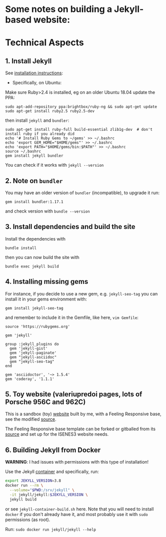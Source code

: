 # Some notes on building a Jekyll-based website:
# Technical Aspects

## 1. Install Jekyll

See [installation instructions](https://jekyllrb.com/docs/installation/):

- Specifically, on Ubuntu:

Make sure Ruby>2.4 is installed, eg on an older Ubuntu 18.04 update the PPA:

```
sudo apt-add-repository ppa:brightbox/ruby-ng && sudo apt-get update
sudo apt-get install ruby2.5 ruby2.5-dev
```
then install `jekyll` and `bundler`:

```
sudo apt-get install ruby-full build-essential zlib1g-dev  # don't install ruby if you already did
echo '# Install Ruby Gems to ~/gems' >> ~/.bashrc
echo 'export GEM_HOME="$HOME/gems"' >> ~/.bashrc
echo 'export PATH="$HOME/gems/bin:$PATH"' >> ~/.bashrc
source ~/.bashrc
gem install jekyll bundler
```

You can check if it works with `jekyll --version`

## 2. Note on `bundler`

You may have an older version of `bundler` (incompatible), to upgrade it run:

```
gem install bundler:1.17.1
```

and check version with `bundle --version`

## 3. Install dependencies and build the site

Install the dependencies with

```
bundle install
```

then you can now build the site with

```
bundle exec jekyll build
```

## 4. Installing missing gems

For instance, if you decide to use a new gem, e.g. `jekyll-seo-tag` you can install it
in your gems environment with:

```
gem install jekyll-seo-tag
```

and remember to include it in the Gemfile, like here, `vim Gemfile`:

```
source 'https://rubygems.org'

gem 'jekyll'

group :jekyll_plugins do
  gem 'jekyll-gist'
  gem 'jekyll-paginate'
  gem "jekyll-asciidoc"
  gem "jekyll-seo-tag"
end

gem 'asciidoctor', '~> 1.5.4'
gem 'coderay', '1.1.1'
```

## 5. Toy website (valeriupredoi pages, lots of Porsche 956C and 962C)

This is a sandbox (toy) [website](https://valeriupredoi.github.io/) built by me, with a 
Feeling Responsive base, see the modified [source](https://github.com/valeriupredoi/valeriupredoi.github.io).

The Feeling Responsive base template can be forked or gitballed from its [source](https://github.com/Phlow/feeling-responsive)
and set up for the ISENES3 website needs.


## 6. Building Jekyll from Docker

**WARNING**: I had issues with permissions with this type of installation!

Use the Jekyll [container](https://github.com/envygeeks/jekyll-docker/blob/master/README.md) and
specifically, run:

```bash
export JEKYLL_VERSION=3.8
docker run --rm \
  --volume="$PWD:/srv/jekyll" \
  -it jekyll/jekyll:$JEKYLL_VERSION \
  jekyll build
```

or see `jekyll-container-build.sh` here. Note that you will need to install
`docker` if you don't already have it, and most probably use it with `sudo` permissions (as root).

Run: `sudo docker run jekyll/jekyll --help`
